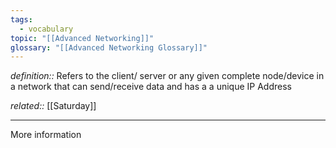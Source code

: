 ```yaml
---
tags:
  - vocabulary
topic: "[[Advanced Networking]]"
glossary: "[[Advanced Networking Glossary]]"
---
```

*definition::* Refers to the client/ server or any given complete node/device in a network that can send/receive data and has a a unique IP Address

*related::* [[Saturday]]

---

More information